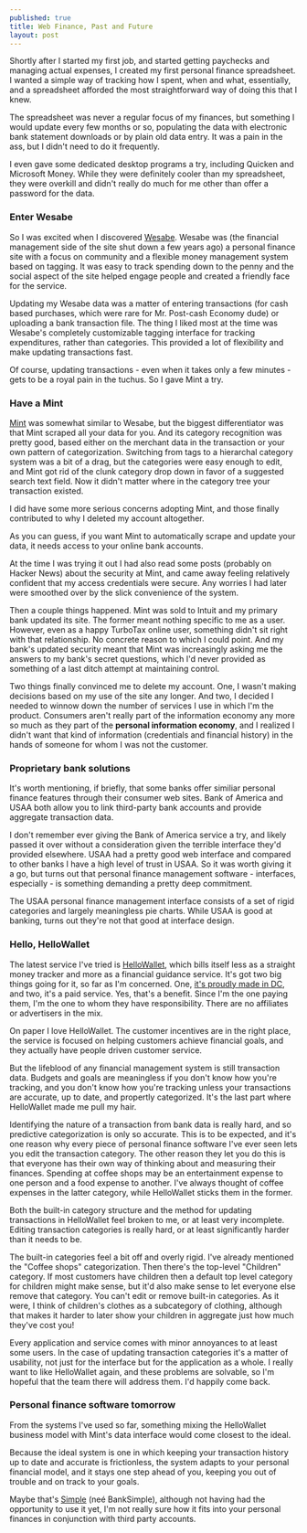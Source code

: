 ```yaml
---
published: true
title: Web Finance, Past and Future
layout: post
---
```


Shortly after I started my first job, and started getting paychecks and
managing actual expenses, I created my first personal finance
spreadsheet. I wanted a simple way of tracking how I spent, when and
what, essentially, and a spreadsheet afforded the most straightforward
way of doing this that I knew.

The spreadsheet was never a regular focus of my finances, but something
I would update every few months or so, populating the data with
electronic bank statement downloads or by plain old data entry. It was a
pain in the ass, but I didn't need to do it frequently.

I even gave some dedicated desktop programs a try, including Quicken and
Microsoft Money. While they were definitely cooler than my spreadsheet,
they were overkill and didn't really do much for me other than offer a
password for the data.

### Enter Wesabe

So I was excited when I discovered [Wesabe](http://www.wesabe.com). Wesabe was (the financial
management side of the site shut down a few years ago) a personal
finance site with a focus on community and a flexible money management
system based on tagging. It was easy to track spending down to the
penny and the social aspect of the site helped
engage people and created a friendly face for the service.

Updating my Wesabe data was a matter of entering transactions (for cash based
purchases, which were rare for Mr. Post-cash Economy dude) or uploading a bank
transaction file. The thing I liked most at the time was Wesabe's
completely customizable tagging interface for tracking expenditures,
rather than categories. This provided a lot of
flexibility and make updating transactions fast.

Of course, updating transactions - even when it takes only a few minutes - gets
to be a royal pain in the tuchus. So I gave Mint a try.


### Have a Mint

[Mint](http://www.mint.com) was somewhat similar to Wesabe, but the biggest
differentiator was that Mint scraped all your data for you. And its category
recognition was pretty good, based either on the merchant data in the
transaction or your own pattern of categorization. Switching from tags to a
hierarchal category system was a bit of a drag, but the categories were easy
enough to edit, and Mint got rid of the clunk category drop down in favor of a
suggested search text field. Now it didn't matter where in the category tree
your transaction existed.

I did have some more serious concerns adopting Mint, and those finally
contributed to why I deleted my account altogether.

As you can guess, if you want Mint to automatically scrape and update your data,
it needs access to your online bank accounts.

At the time I was trying it out I had also read some posts (probably on Hacker
News) about the security at Mint, and came away feeling relatively confident
that my access credentials were secure. Any worries I had later were smoothed
over by the slick convenience of the system.

Then a couple things happened. Mint was sold to Intuit and my primary bank
updated its site. The former meant nothing specific to me as a user. However,
even as a happy TurboTax online user, something didn't sit right with that
relationship. No concrete reason to which I could point. And my bank's updated
security meant that Mint was increasingly asking me the answers to my bank's
secret questions, which I'd never provided as something of a last ditch attempt
at maintaining control.

Two things finally convinced me to delete my account. One, I wasn't making
decisions based on my use of the site any longer. And two, I decided I needed to
winnow down the number of services I use in which I'm the product. Consumers
aren't really part of the information economy any more so much as they part of
the **personal information economy**, and I realized I didn't want that kind of
information (credentials and financial history) in the hands of someone for whom
I was not the customer.

<!--
* Saw Mint, better data import, slicker interface, categorization is yet
  easier
* Kind of missed tags, but very easy to manage categories and very easy
  to edit categories, which was important
* Missed the concept of adding transactions into a cash account however
  (probably not many people want down-to-the-penny management)
* So, no more downloading data, fairly easy connection and scraping
* This means giving over a lot of security credentials, somewhat
  worrying
* You are the product
* Easy to ignore offers, but I guess my credit is good enough and my
  current bank fees low enough or non-existent enough that the offers
  always sucked
* Like to maintain a *little* bit of security information not shared
* Only ING Direct provides a good, secure form of read-only data access
-->

### Proprietary bank solutions

It's worth mentioning, if briefly, that some banks offer similiar
personal finance features through their consumer web sites. Bank of
America and USAA both allow you to link third-party bank accounts and
provide aggregate transaction data.

I don't remember ever giving the Bank of America service a try, and
likely passed it over without a consideration given the terrible interface
they'd provided elsewhere. USAA had a pretty good web interface and
compared to other banks I have a high level of trust in USAA. So it was
worth giving it a go, but turns out that personal finance management
software - interfaces, especially - is something demanding a pretty deep
commitment.

The USAA personal finance management interface consists of a set of
rigid categories and largely meaningless pie charts. While USAA is good
at banking, turns out they're not that good at interface design.

### Hello, HelloWallet

The latest service I've tried is [HelloWallet](http://www.hellowallet.com), which bills itself
less as a straight money tracker and more as a financial guidance service. It's
got two big things going for it, so far as I'm concerned. One, [it's
proudly made in DC](http://proudlymadeindc.com/), and two, it's a paid
service. Yes, that's a benefit. Since I'm the one paying them, I'm the
one to whom they have responsibility. There are no affiliates or
advertisers in the mix.

On paper I love HelloWallet. The customer incentives are in the right
place, the service is focused on helping customers achieve financial
goals, and they actually have people driven customer service.

But the lifeblood of any financial management system is still
transaction data. Budgets and goals are meaningless if you don't know
how you're tracking, and you don't know how you're tracking unless your
transactions are accurate, up to date, and propertly categorized. It's
the last part where HelloWallet made me pull my hair.

Identifying the nature of a transaction from bank data is really hard,
and so predictive categorization is only so accurate. This is to be
expected, and it's one reason why every piece of personal finance
software I've ever seen lets you edit the transaction category. The
other reason they let you do this is that everyone has their own way of
thinking about and measuring their finances. Spending at coffee shops
may be an entertainment expense to one person and a food expense to
another. I've always thought of coffee expenses in the latter category,
while HelloWallet sticks them in the former.

Both the built-in category structure and the method for
updating transactions in HelloWallet feel broken to me, or at least very
incomplete. Editing transaction categories is really hard, or at least
significantly harder than it needs to be. 

The built-in categories feel a bit off and overly rigid. I've already
mentioned the "Coffee shops" categorization. Then there's the top-level
"Children" category. If most customers have children then a
default top level category for children might make sense, but it'd also
make sense to let everyone else remove that category. You can't edit or
remove built-in categories. As it were, I think of children's clothes as
a subcategory of clothing, although that makes it harder to later show
your children in aggregate just how much they've cost you!

Every application and service comes with minor annoyances to at least
some users. In the case of updating transaction categories it's a
matter of usability, not just for the interface but for the application
as a whole. I really want to like HelloWallet again, and these problems
are solvable, so I'm hopeful that the team there will address them. I'd
happily come back.

### Personal finance software tomorrow

From the systems I've used so far, something mixing the HelloWallet
business model with Mint's data interface would come closest to the
ideal.

Because the ideal system is one in which keeping your transaction
history up to date and accurate is frictionless, the system adapts to your personal
financial model, and it stays one step ahead of you, keeping you out of
trouble and on track to your goals.

Maybe that's [Simple](http://www.simple.com) (neé BankSimple), although not having had the
opportunity to use it yet, I'm not really sure how it fits into your
personal finances in conjunction with third party accounts.
